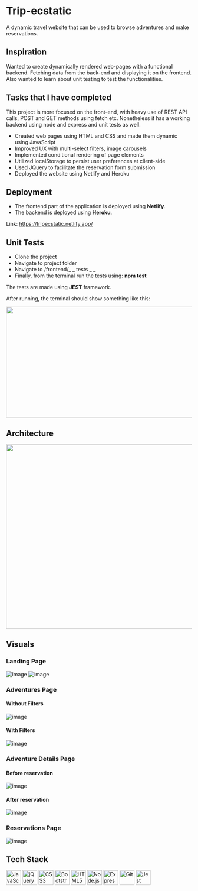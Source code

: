 # Trip-ecstatic
A dynamic travel website that can be used to browse adventures and make reservations.

## Inspiration
Wanted to create dynamically rendered web-pages with a functional backend. Fetching data from the back-end and displaying it on the frontend. Also wanted to learn about unit testing to test the functionalities. 

## Tasks that I have completed
This project is more focused on the front-end, with heavy use of REST API calls, POST and GET methods using fetch etc. Nonetheless it has a working backend using node and express and unit tests as well.
* Created web pages using HTML and CSS and made them dynamic using JavaScript
* Improved UX with multi-select filters, image carousels
* Implemented conditional rendering of page elements
* Utilized localStorage to persist user preferences at client-side
* Used JQuery to facilitate the reservation form submission
* Deployed the website using Netlify and Heroku
## Deployment
* The frontend part of the application is deployed using **Netlify**.
* The backend is deployed using **Heroku**.

Link: https://tripecstatic.netlify.app/
## Unit Tests
* Clone the project
* Navigate to project folder
* Navigate to /frontend/_ _ tests _ _ 
* Finally, from the terminal run the tests using: __npm test__

The tests are made using __JEST__ framework.

After running, the terminal should show something like this:

<p align="center">
  <img src="https://user-images.githubusercontent.com/58912231/153830738-c8875c8a-d7ec-4871-a4f5-2fe55b0aa895.png" width=700" height="300">
</p>


## Architecture
<p align="center">
  <img src="https://user-images.githubusercontent.com/58912231/153827507-d74551f2-0b02-48b2-b3ce-8a83b857eb99.png" width=600" height="500">
</p>
                                                                                                                                          
## Visuals
  ### Landing Page
  ![image](https://user-images.githubusercontent.com/58912231/153835603-c7369dab-46eb-4490-b22d-891c05930fbe.png)
  ![image](https://user-images.githubusercontent.com/58912231/153835965-f226ffa7-1635-4a55-be6f-05de7b782f28.png)
  
  ### Adventures Page
  #### Without Filters
  ![image](https://user-images.githubusercontent.com/58912231/153836280-cf5e3fa8-6408-4592-b925-115fcbd7411b.png)
  
  #### With Filters
  ![image](https://user-images.githubusercontent.com/58912231/153836580-10c21990-3b9d-46f9-84be-1a978835e37a.png)
  
  ### Adventure Details Page
  #### Before reservation
  ![image](https://user-images.githubusercontent.com/58912231/153836901-5d47c21d-813a-4f6b-9ade-92f89b2660ee.png)
  
  #### After reservation
  ![image](https://user-images.githubusercontent.com/58912231/153837481-743692b7-273e-469d-91f0-e1be6fc3e77e.png)

  ### Reservations Page
  ![image](https://user-images.githubusercontent.com/58912231/153837099-91b4d1cf-c3fa-4e66-a4c8-05334cc0f3d5.png)



## Tech Stack

<a href="https://developer.mozilla.org/en-US/docs/Web/JavaScript" title="JavaScript"><img src="https://github.com/get-icon/geticon/raw/master/icons/javascript.svg" alt="JavaScript" width="40px" height="40px"></a>
<a href="https://jquery.com/" title="jQuery"><img src="https://github.com/get-icon/geticon/raw/master/icons/jquery-icon.svg" alt="jQuery" width="40px" height="40px"></a>
<a href="https://www.w3.org/TR/CSS/" title="CSS3"><img src="https://github.com/get-icon/geticon/raw/master/icons/css-3.svg" alt="CSS3" width="40px" height="40px"></a>
<a href="https://getbootstrap.com/" title="Bootstrap"><img src="https://github.com/get-icon/geticon/raw/master/icons/bootstrap.svg" alt="Bootstrap" width="40px" height="40px"></a>
<a href="https://www.w3.org/TR/html5/" title="HTML5"><img src="https://github.com/get-icon/geticon/raw/master/icons/html-5.svg" alt="HTML5" width="40px" height="40px"></a>
<a href="https://nodejs.org/" title="Node.js"><img src="https://github.com/get-icon/geticon/raw/master/icons/nodejs-icon.svg" alt="Node.js" width="40px" height="40px"></a>
<a href="https://expressjs.com/" title="Express"><img src="https://github.com/get-icon/geticon/raw/master/icons/express.svg" alt="Express" width="40px" height="40px"></a>
<a href="https://git-scm.com/" title="Git"><img src="https://github.com/get-icon/geticon/raw/master/icons/git-icon.svg" alt="Git" width="40px" height="40px"></a>
<a href="https://jestjs.io/" title="Jest"><img src="https://github.com/get-icon/geticon/raw/master/icons/jest.svg" alt="Jest" width="40px" height="40px"></a>
                                                                                                                                          
